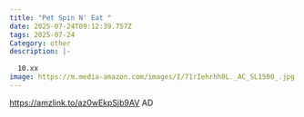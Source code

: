 ```yaml
---
title: "Pet Spin N' Eat "
date: 2025-07-24T09:12:39.757Z
tags: 2025-07-24
Category: other
description: |-
  
  10.xx
image: https://m.media-amazon.com/images/I/71rIehrhh0L._AC_SL1500_.jpg
---
```

https://amzlink.to/az0wEkpSjb9AV
AD
